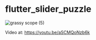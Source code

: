 # flutter_slider_puzzle


![grassy scope (5)](https://user-images.githubusercontent.com/47297497/158518544-8d745e5f-2cbe-4b1c-937e-d3e516b0621d.png)

Video at:
https://youtu.be/aSCMQoNzb6k
